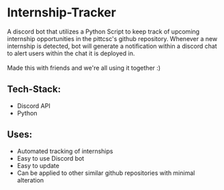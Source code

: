# Internship-Tracker
A discord bot that utilizes a Python Script to keep track of upcoming internship opportunities in the pittcsc's github repository. Whenever a new internship is detected, bot will generate a notification within a discord chat to alert users within the chat it is deployed in.
<br><br>
Made this with friends and we're all using it together :)
## Tech-Stack:
- Discord API
- Python
## Uses:
- Automated tracking of internships
- Easy to use Discord bot 
- Easy to update
- Can be applied to other similar github repositories with minimal alteration
